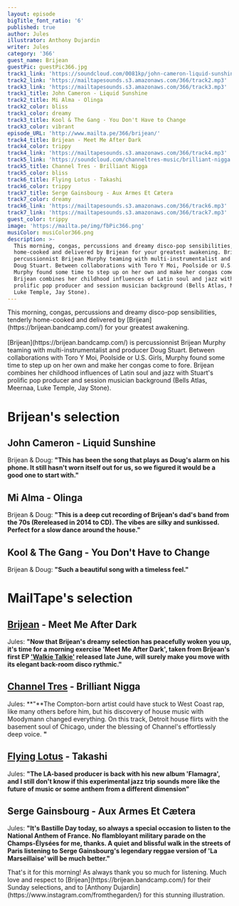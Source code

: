 ```yaml
---
layout: episode
bigTitle_font_ratio: '6'
published: true
author: Jules
illustrator: Anthony Dujardin
writer: Jules
category: '366'
guest_name: Brijean
guestPic: guestPic366.jpg
track1_link: 'https://soundcloud.com/0081kp/john-cameron-liquid-sunshine-kpm-music-1973'
track2_link: 'https://mailtapesounds.s3.amazonaws.com/366/track2.mp3'
track3_link: 'https://mailtapesounds.s3.amazonaws.com/366/track3.mp3'
track1_title: John Cameron - Liquid Sunshine
track2_title: Mi Alma - Olinga
track2_color: bliss
track1_color: dreamy
track3_title: Kool & The Gang - You Don't Have to Change
track3_color: vibrant
episode_URL: 'http://www.mailta.pe/366/brijean/'
track4_title: Brijean - Meet Me After Dark
track4_color: trippy
track4_link: 'https://mailtapesounds.s3.amazonaws.com/366/track4.mp3'
track5_link: 'https://soundcloud.com/channeltres-music/brilliant-nigga'
track5_title: Channel Tres - Brilliant Nigga
track5_color: bliss
track6_title: Flying Lotus - Takashi
track6_color: trippy
track7_title: Serge Gainsbourg - Aux Armes Et Cætera
track7_color: dreamy
track6_link: 'https://mailtapesounds.s3.amazonaws.com/366/track6.mp3'
track7_link: 'https://mailtapesounds.s3.amazonaws.com/366/track7.mp3'
guest_color: trippy
image: 'https://mailta.pe/img/fbPic366.png'
musiColor: musiColor366.png
description: >-
  This morning, congas, percussions and dreamy disco-pop sensibilities, tenderly
  home-cooked and delivered by Brijean for your greatest awakening. Brijean is
  percussionnist Brijean Murphy teaming with multi-instrumentalist and producer
  Doug Stuart. Between collaborations with Toro Y Moi, Poolside or U.S. Girls,
  Murphy found some time to step up on her own and make her congas come to fore.
  Brijean combines her childhood influences of Latin soul and jazz with Stuart's
  prolific pop producer and session musician background (Bells Atlas, Meernaa,
  Luke Temple, Jay Stone).
---
```

<p id="introduction"> This morning, congas, percussions and dreamy disco-pop sensibilities, tenderly home-cooked and delivered by [Brijean](https://brijean.bandcamp.com/) for your greatest awakening.
<br><br>
[Brijean](https://brijean.bandcamp.com/) is percussionnist Brijean Murphy teaming with multi-instrumentalist and producer Doug Stuart. Between collaborations with Toro Y Moi, Poolside or U.S. Girls, Murphy found some time to step up on her own and make her congas come to fore. Brijean combines her childhood influences of Latin soul and jazz with Stuart's prolific pop producer and session musician background (Bells Atlas, Meernaa, Luke Temple, Jay Stone).
</p>


# Brijean's selection


## John Cameron - Liquid Sunshine
Brijean & Doug: **"**This has been the song that plays as Doug's alarm on his phone. It still hasn't worn itself out for us, so we figured it would be a good one to start with.**"**

## Mi Alma - Olinga
Brijean & Doug: **"**This is a deep cut recording of Brijean's dad's band from the 70s (Rereleased in 2014 to CD). The vibes are silky and sunkissed. Perfect for a slow dance around the house.**"**

## Kool & The Gang - You Don't Have to Change
Brijean & Doug: **"**Such a beautiful song with a timeless feel.**"**


# MailTape's selection

## [Brijean](https://brijean.bandcamp.com/) - Meet Me After Dark
Jules: **"**Now that Brijean's dreamy selection has peacefully woken you up, it's time for a morning exercise 'Meet Me After Dark', taken from Brijean's first EP ['Walkie Talkie'](https://brijean.bandcamp.com/album/walkie-talkie) released late June, will surely make you move with its elegant back-room disco rythmic.**"**

## [Channel Tres](https://channeltres.bandcamp.com/) - Brilliant Nigga
Jules: **"**The Compton-born artist could have stuck to West Coast rap, like many others before him, but his discovery of house music with Moodymann changed everything. On this track, Detroit house flirts with the basement soul of Chicago, under the blessing of Channel's effortlessly deep voice. **"**

## [Flying Lotus](http://flying-lotus.com/) - Takashi
Jules: **"**The LA-based producer is back with his new album 'Flamagra', and I still don't know if this experimental jazz trip sounds more like the future of music or some anthem from a different dimension**"**

## Serge Gainsbourg - Aux Armes Et Cætera
Jules: **"**It's Bastille Day today, so always a special occasion to listen to the National Anthem of France. No flambloyant military parade on the Champs-Élysées for me, thanks. A quiet and blissful walk in the streets of Paris listening to Serge Gainsbourg's legendary reggae version of 'La Marseillaise' will be much better.**"**


<p id="outroduction">That's it for this morning! As always thank you so much for listening. Much love and respect to [Brijean](https://brijean.bandcamp.com/) for their Sunday selections, and to [Anthony Dujardin](https://www.instagram.com/fromthegarden/) for this stunning illustration. </p>
